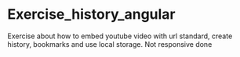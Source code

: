 # Exercise_history_angular
Exercise about how to embed youtube video with url standard, create history, bookmarks and use local storage. Not responsive done
